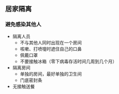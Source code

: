 ## 居家隔离

### 避免感染其他人

- 隔离人员
  - 不与其他人同时出现在一个房间
  - 咳嗽、打喷嚏时遮住自己的口鼻
  - 佩戴口罩
  - 不要接触冰箱（零下病毒存活时间几周到几个月）
- 隔离房间
  - 单独的房间，最好单独的卫生间
  - 门底密封条
- 无接触送餐
